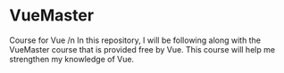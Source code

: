 # VueMaster
Course for Vue /n
In this repository, I will be following along with the VueMaster course that is provided free by Vue.  This course will help me strengthen my knowledge of Vue.  
